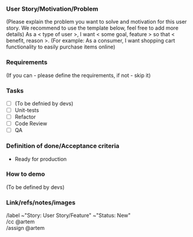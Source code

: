 ### User Story/Motivation/Problem
(Please explain the problem you want to solve and motivation for this user story. We recommend to use the template below, feel free to add more details)
As a < type of user >, I want < some goal, feature > so that < benefit, reason >. (For example: As a consumer, I want shopping cart functionality to easily purchase items online)

### Requirements
(If you can - please define the requirements, if not - skip it)

### Tasks
- [ ] (To be defnied by devs)
- [ ] Unit-tests
- [ ] Refactor
- [ ] Code Review
- [ ] QA

### Definition of done/Acceptance criteria
- Ready for production

### How to demo
(To be defined by devs)

### Link/refs/notes/images

/label ~"Story: User Story/Feature" ~"Status: New"  
/cc @artem  
/assign @artem